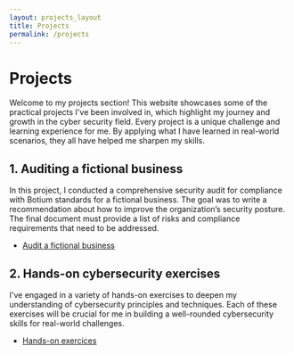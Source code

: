 ```yaml
---
layout: projects_layout
title: Projects
permalink: /projects
---
```

# Projects
Welcome to my projects section! This website showcases some of the practical projects I've been involved in, which highlight my journey and growth in the cyber security field. Every project is a unique challenge and learning experience for me. By applying what I have learned in real-world scenarios, they all have helped me sharpen my skills.

## **1. Auditing a fictional business**

In this project, I conducted a comprehensive security audit for compliance with Botium standards for a fictional business. The goal was to write a recommendation about how to improve the organization’s security posture. The final document must provide a list of risks and compliance requirements that need to be addressed.

- [Audit a fictional business](/projects/security-audit/)

## **2. Hands-on cybersecurity exercises**

I've engaged in a variety of hands-on exercises to deepen my understanding of cybersecurity principles and techniques. Each of these exercises will  be crucial for me in building a well-rounded cybersecurity skills for real-world challenges.

- [Hands-on exercices](/projects/training-lab/)